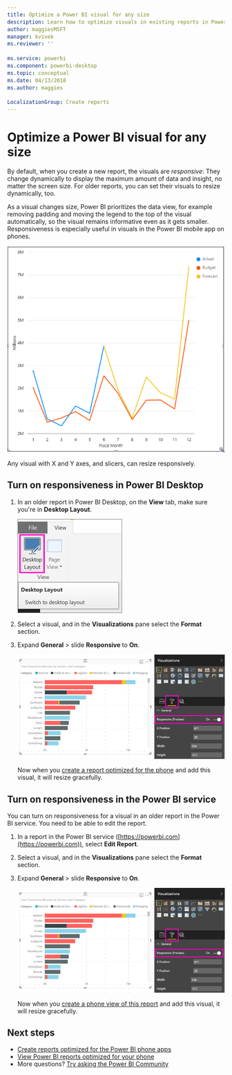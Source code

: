 ```yaml
---
title: Optimize a Power BI visual for any size
description: Learn how to optimize visuals in existing reports in Power BI Desktop and the Power BI service for the Power BI phone apps.
author: maggiesMSFT
manager: kvivek
ms.reviewer: ''

ms.service: powerbi
ms.component: powerbi-desktop
ms.topic: conceptual
ms.date: 04/13/2018
ms.author: maggies

LocalizationGroup: Create reports
---
```

# Optimize a Power BI visual for any size
By default, when you create a new report, the visuals are *responsive*: They change dynamically to display the maximum amount of data and insight, no matter the screen size. For older reports, you can set their visuals to resize dynamically, too.

As a visual changes size, Power BI prioritizes the data view, for example removing padding and moving the legend to the top of the visual automatically, so the visual remains informative even as it gets smaller. Responsiveness is especially useful in visuals in the Power BI mobile app on phones.

![Responsive visual resizing](./media/desktop-create-responsive-visuals/power-bi-responsive-visual.gif)

Any visual with X and Y axes, and slicers, can resize responsively.

## Turn on responsiveness in Power BI Desktop
1. In an older report in Power BI Desktop, on the **View** tab, make sure you're in **Desktop Layout**.
   
    ![Desktop Layout icon](./media/desktop-create-responsive-visuals/power-bi-desktop-layout.png)
2. Select a visual, and in the **Visualizations** pane select the **Format** section.
3. Expand **General** > slide **Responsive** to **On**.
   
    ![Responsive on](././media/desktop-create-responsive-visuals/power-bi-turn-responsive-on.png)
   
     Now when you [create a report optimized for the phone](../desktop-create-phone-report.md) and add this visual, it will resize gracefully.

## Turn on responsiveness in the Power BI service
You can turn on responsiveness for a visual in an older report in the Power BI service. You need to be able to edit the report.

1. In a report in the Power BI service ([https://powerbi.com](https://powerbi.com)), select **Edit Report**.
2. Select a visual, and in the **Visualizations** pane select the **Format** section.
3. Expand **General** > slide **Responsive** to **On**.
   
    ![Responsive on](././media/desktop-create-responsive-visuals/power-bi-turn-responsive-on.png)
   
     Now when you [create a phone view of this report](../desktop-create-phone-report.md) and add this visual, it will resize gracefully.

## Next steps
* [Create reports optimized for the Power BI phone apps](../desktop-create-phone-report.md)
* [View Power BI reports optimized for your phone](../mobile-apps-view-phone-report.md)
* More questions? [Try asking the Power BI Community](http://community.powerbi.com/)

